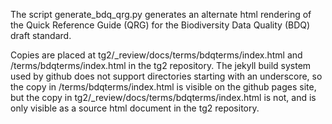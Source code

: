 The script generate_bdq_qrg.py generates an alternate html rendering of the Quick Reference Guide (QRG) for the Biodiversity Data Quality (BDQ) draft standard. 

Copies are placed at tg2/\_review/docs/terms/bdqterms/index.html and /terms/bdqterms/index.html in the tg2 repository.  The jekyll build system used by github does not support directories starting with an underscore, so the copy in /terms/bdqterms/index.html is visible on the github pages site, but the copy in tg2/_review/docs/terms/bdqterms/index.html is not, and is only visible as a source html document in the tg2 repository.
